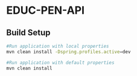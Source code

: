 # EDUC-PEN-API

## Build Setup

``` bash
#Run application with local properties
mvn clean install -Dspring.profiles.active=dev

#Run application with default properties
mvn clean install